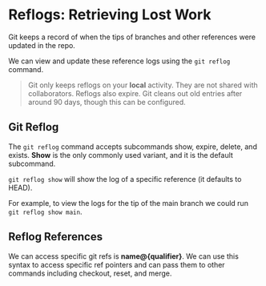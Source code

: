 # Reflogs: Retrieving Lost Work

Git keeps a record of when the tips of branches and other references were updated in the repo.

We can view and update these reference logs using the `git reflog` command.

> Git only keeps reflogs on your **local** activity. They are not shared with collaborators. Reflogs also expire. Git cleans out old entries after around 90 days, though this can be configured.

## Git Reflog

The `git reflog` command accepts subcommands show, expire, delete, and exists. **Show** is the only commonly used variant, and it is the default subcommand.

`git reflog show` will show the log of a specific reference (it defaults to HEAD).

For example, to view the logs for the tip of the main branch we could run `git reflog show main`.

## Reflog References

We can access specific git refs is **name@{qualifier}**. We can use this syntax to access specific ref pointers and can pass them to other commands including checkout, reset, and merge.
